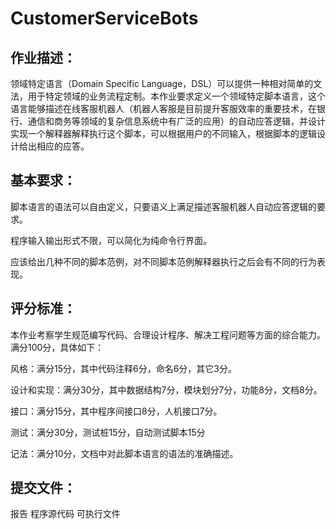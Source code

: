# CustomerServiceBots
## 作业描述：
领域特定语言（Domain Specific Language，DSL）可以提供一种相对简单的文法，用于特定领域的业务流程定制。本作业要求定义一个领域特定脚本语言，这个语言能够描述在线客服机器人（机器人客服是目前提升客服效率的重要技术，在银行、通信和商务等领域的复杂信息系统中有广泛的应用）的自动应答逻辑，并设计实现一个解释器解释执行这个脚本，可以根据用户的不同输入，根据脚本的逻辑设计给出相应的应答。

## 基本要求：
脚本语言的语法可以自由定义，只要语义上满足描述客服机器人自动应答逻辑的要求。

程序输入输出形式不限，可以简化为纯命令行界面。

应该给出几种不同的脚本范例，对不同脚本范例解释器执行之后会有不同的行为表现。

## 评分标准：
本作业考察学生规范编写代码、合理设计程序、解决工程问题等方面的综合能力。满分100分，具体如下：

风格：满分15分，其中代码注释6分，命名6分，其它3分。

设计和实现：满分30分，其中数据结构7分，模块划分7分，功能8分，文档8分。

接口：满分15分，其中程序间接口8分，人机接口7分。

测试：满分30分，测试桩15分，自动测试脚本15分

记法：满分10分，文档中对此脚本语言的语法的准确描述。

## 提交文件：
报告
程序源代码
可执行文件

